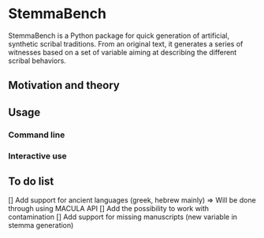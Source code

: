 # StemmaBench

StemmaBench is a Python package for quick generation of artificial, synthetic scribal traditions. From an original text, it generates a series of witnesses based on a set of variable aiming at describing the different scribal behaviors.

## Motivation and theory

## Usage

### Command line

### Interactive use

## To do list

[] Add support for ancient languages (greek, hebrew mainly) => Will be done through using MACULA API
[] Add the possibility to work with contamination
[] Add support for missing manuscripts (new variable in stemma generation)
